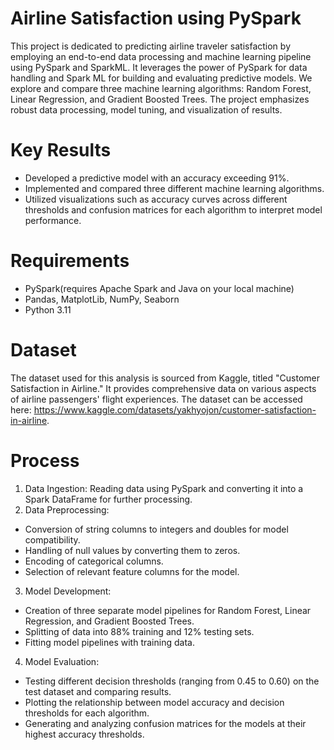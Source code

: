 # Airline Satisfaction using PySpark 
This project is dedicated to predicting airline traveler satisfaction by employing an end-to-end data processing and machine learning pipeline using PySpark and SparkML. 
It leverages the power of PySpark for data handling and Spark ML for building and evaluating predictive models. We explore and compare three machine learning algorithms: Random Forest, Linear Regression, and Gradient Boosted Trees. 
The project emphasizes robust data processing, model tuning, and visualization of results.

# Key Results
- Developed a predictive model with an accuracy exceeding 91%.
- Implemented and compared three different machine learning algorithms.
- Utilized visualizations such as accuracy curves across different thresholds and confusion matrices for each algorithm to interpret model performance.

# Requirements 
- PySpark(requires Apache Spark and Java on your local machine)
- Pandas, MatplotLib, NumPy, Seaborn
- Python 3.11

# Dataset 
The dataset used for this analysis is sourced from Kaggle, titled "Customer Satisfaction in Airline." 
It provides comprehensive data on various aspects of airline passengers' flight experiences. The dataset can be accessed here:
https://www.kaggle.com/datasets/yakhyojon/customer-satisfaction-in-airline.

# Process
1. Data Ingestion: Reading data using PySpark and converting it into a Spark DataFrame for further processing.
2. Data Preprocessing:
  - Conversion of string columns to integers and doubles for model compatibility.
  - Handling of null values by converting them to zeros.
  - Encoding of categorical columns.
  - Selection of relevant feature columns for the model.
3. Model Development:
  - Creation of three separate model pipelines for Random Forest, Linear Regression, and Gradient Boosted Trees.
  - Splitting of data into 88% training and 12% testing sets.
  - Fitting model pipelines with training data.
4. Model Evaluation:
  - Testing different decision thresholds (ranging from 0.45 to 0.60) on the test dataset and comparing results.
  - Plotting the relationship between model accuracy and decision thresholds for each algorithm.
  - Generating and analyzing confusion matrices for the models at their highest accuracy thresholds.
